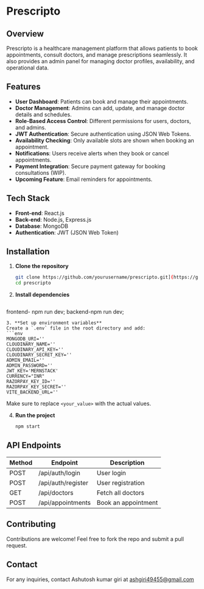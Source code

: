 # Prescripto

## Overview
Prescripto is a healthcare management platform that allows patients to book appointments, consult doctors, and manage prescriptions seamlessly. It also provides an admin panel for managing doctor profiles, availability, and operational data.

## Features
- **User Dashboard**: Patients can book and manage their appointments.
- **Doctor Management**: Admins can add, update, and manage doctor details and schedules.
- **Role-Based Access Control**: Different permissions for users, doctors, and admins.
- **JWT Authentication**: Secure authentication using JSON Web Tokens.
- **Availability Checking**: Only available slots are shown when booking an appointment.
- **Notifications**: Users receive alerts when they book or cancel appointments.
- **Payment Integration**: Secure payment gateway for booking consultations (WIP).
- **Upcoming Feature**: Email reminders for appointments.

## Tech Stack
- **Front-end**: React.js
- **Back-end**: Node.js, Express.js
- **Database**: MongoDB
- **Authentication**: JWT (JSON Web Token)

## Installation
1. **Clone the repository**
   ```sh
   git clone https://github.com/yourusername/prescripto.git](https://github.com/ashutoshkgiri/prescripto.git
   cd prescripto
   ```
2. **Install dependencies**
   ```sh
  frontend- npm run dev;
  backend-npm run dev;
   ```
3. **Set up environment variables**
   Create a `.env` file in the root directory and add:
   ```env
   MONGODB_URI=''
   CLOUDINARY_NAME=''
   CLOUDINARY_API_KEY=''
   CLOUDINARY_SECRET_KEY=''
   ADMIN_EMAIL=''
   ADMIN_PASSWORD=''
   JWT_KEY='MERNSTACK'
   CURRENCY="INR"
   RAZORPAY_KEY_ID=''
   RAZORPAY_KEY_SECRET=''
   VITE_BACKEND_URL=''
   ```
   Make sure to replace `<your_value>` with the actual values.

4. **Run the project**
   ```sh
   npm start
   ```

## API Endpoints
| Method | Endpoint         | Description                     |
|--------|-----------------|---------------------------------|
| POST   | /api/auth/login | User login                     |
| POST   | /api/auth/register | User registration           |
| GET    | /api/doctors    | Fetch all doctors              |
| POST   | /api/appointments | Book an appointment         |

## Contributing
Contributions are welcome! Feel free to fork the repo and submit a pull request.

## Contact
For any inquiries, contact Ashutosh kumar giri at ashgiri49455@gmail.com


